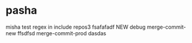# pasha
misha test regex in include repos3
fsafafadf
NEW
debug
merge-commit-new
ffsdfsd
merge-commit-prod
dasdas